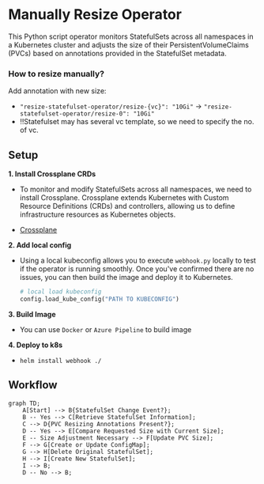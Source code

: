 # Manually Resize Operator
This Python script operator monitors StatefulSets across all namespaces in a Kubernetes cluster and adjusts the size of their PersistentVolumeClaims (PVCs) based on annotations provided in the StatefulSet metadata.

### How to resize manually?
Add annotation with new size:
- `"resize-statefulset-operator/resize-{vc}": "10Gi"` -> `"resize-statefulset-operator/resize-0": "10Gi"`
- ‼️Statefulset may has several vc template, so we need to specify the no. of vc.

## Setup
**1. Install Crossplane CRDs**

- To monitor and modify StatefulSets across all namespaces, we need to install Crossplane. Crossplane extends Kubernetes with Custom Resource Definitions (CRDs) and controllers, allowing us to define infrastructure resources as Kubernetes objects. 

- [Crossplane](https://marketplace.upbound.io/providers/upbound/provider-azure/v0.19.0/docs)

**2. Add local config**

- Using a local kubeconfig allows you to execute `webhook.py` locally to test if the operator is running smoothly. Once you've confirmed there are no issues, you can then build the image and deploy it to Kubernetes.
  ```python
  # local load kubeconfig
  config.load_kube_config("PATH TO KUBECONFIG")
  ```

**3. Build Image**

- You can use `Docker` or `Azure Pipeline` to build image

**4. Deploy to k8s**

- `helm install webhook ./`


## Workflow
```mermaid
graph TD;
    A[Start] --> B{StatefulSet Change Event?};
    B -- Yes --> C[Retrieve StatefulSet Information];
    C --> D{PVC Resizing Annotations Present?};
    D -- Yes --> E[Compare Requested Size with Current Size];
    E -- Size Adjustment Necessary --> F[Update PVC Size];
    F --> G[Create or Update ConfigMap];
    G --> H[Delete Original StatefulSet];
    H --> I[Create New StatefulSet];
    I --> B;
    D -- No --> B;
```
